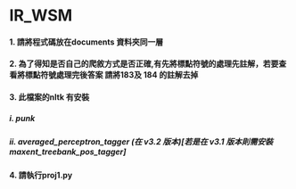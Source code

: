 # IR_WSM

#### 1. 請將程式碼放在documents 資料夾同一層

#### 2. 為了得知是否自己的爬敘方式是否正確,有先將標點符號的處理先註解，若要查看將標點符號處理完後答案 請將183及 184 的註解去掉

#### 3. 此檔案的nltk 有安裝
##### i. punk
##### ii. averaged_perceptron_tagger (在 v3.2 版本)[若是在 v3.1 版本則需安裝 maxent_treebank_pos_tagger]

#### 4. 請執行proj1.py
